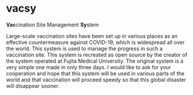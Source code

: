 # vacsy
**Vac**cination Site Management **Sy**stem

Large-scale vaccination sites have been set up in various places as an effective countermeasure against COVID-19, which is widespread all over the world. This system is used to manage the progress in such a vaccination site. 
This system is recreated as open source by the creator of the system operated at Fujita Medical University. The original system is a very simple one made in only three days.
I would like to ask for your cooperation and hope that this system will be used in various parts of the world and that vaccination will proceed speedy so that this global disaster will disappear sooner.
